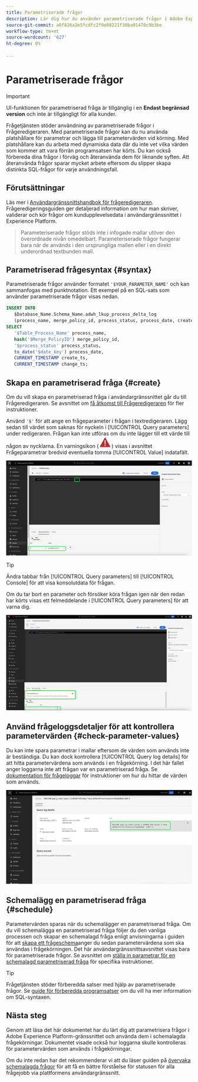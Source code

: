 ```yaml
---
title: Parametriserade frågor
description: Lär dig hur du använder parametriserade frågor i Adobe Experience Platform-gränssnittet.
source-git-commit: a0f826a2e5fcdfc2f9e08221f30ba01470c9b3be
workflow-type: tm+mt
source-wordcount: '627'
ht-degree: 0%

---
```


# Parametriserade frågor

>[!IMPORTANT]
>
>UI-funktionen för parametriserad fråga är tillgänglig i en **Endast begränsad version** och inte är tillgängligt för alla kunder.

Frågetjänsten stöder användning av parametriserade frågor i Frågeredigeraren. Med parametriserade frågor kan du nu använda platshållare för parametrar och lägga till parametervärden vid körning. Med platshållare kan du arbeta med dynamiska data där du inte vet vilka värden som kommer att vara förrän programsatsen har körts. Du kan också förbereda dina frågor i förväg och återanvända dem för liknande syften. Att återanvända frågor sparar mycket arbete eftersom du slipper skapa distinkta SQL-frågor för varje användningsfall.

## Förutsättningar

Läs mer i [Användargränssnittshandbok för frågeredigeraren](./user-guide.md). Frågeredigeringsguiden ger detaljerad information om hur man skriver, validerar och kör frågor om kundupplevelsedata i användargränssnittet i Experience Platform.

>
>
>Parameteriserade frågor stöds inte i infogade mallar utöver den överordnade nivån omedelbart. Parameteriserade frågor fungerar bara när de används i den ursprungliga mallen eller i en direkt underordnad textbunden mall.

## Parametriserad frågesyntax {#syntax}

Parametriserade frågor använder formatet `'$YOUR_PARAMETER_NAME'` och kan sammanfogas med punktnotation. Ett exempel på en SQL-sats som använder parametriserade frågor visas nedan.

```sql
INSERT INTO
   $Database_Name.Schema_Name.adwh_lkup_process_delta_log
   (process_name, merge_policy_id, process_status, process_date, create_ts, change_ts)
SELECT
   '$Table_Process_Name' process_name,
   hash('$Merge_PolicyID') merge_policy_id,
   '$process_status' process_status,
   to_date('$date_key') process_date,
   CURRENT_TIMESTAMP create_ts,
   CURRENT_TIMESTAMP change_ts;
```

## Skapa en parametriserad fråga {#create}

Om du vill skapa en parametriserad fråga i användargränssnittet går du till Frågeredigeraren. Se avsnittet om [få åtkomst till Frågeredigeraren](./user-guide.md#accessing-query-editor) för fler instruktioner.

Använd `'$'` för att ange en frågeparameter i frågan i textredigeraren. Lägg sedan till värdet som saknas för nyckeln i [!UICONTROL Query parameters] under redigeraren. Frågan kan inte utföras om du inte lägger till ett värde till någon av nycklarna. En varningsikon (![En varningsikon.](../images/ui/parameterized-queries/alert-icon.png)) visas i avsnittet Frågeparametrar bredvid eventuella tomma [!UICONTROL Value] indatafält.

![Frågeredigeraren med en parametriserad fråga och avsnittet Frågeparametrar markerat.](../images/ui/parameterized-queries/parameterized-query.png)

>[!TIP]
>
>Ändra tabbar från [!UICONTROL Query parameters] till [!UICONTROL Console] för att visa konsolutdata för frågan.

Om du tar bort en parameter och försöker köra frågan igen när den redan har körts visas ett felmeddelande i [!UICONTROL Query parameters] för att varna dig.

![Frågeredigeraren med ett tomt värdefält och frågeparameterfelet markerat.](../images/ui/parameterized-queries/query-parameter-error.png)

## Använd frågeloggsdetaljer för att kontrollera parametervärden {#check-parameter-values}

Du kan inte spara parametrar i mallar eftersom de värden som används inte är beständiga. Du kan dock kontrollera [!UICONTROL Query log details] för att hitta parametervärdena som används i en frågekörning. I det här fallet anger loggarna inte att frågan var en parametriserad fråga. Se [dokumentation för frågeloggar](./query-logs.md) för instruktioner om hur du hittar de värden som används.

![Vyn med frågeloggar med SQL för en parametriserad fråga markerad i informationsavsnittet.](../images/ui/parameterized-queries/parameterized-query-logs.png)

<!-- improve screenshot above ^ I am waiting for a scheduled run to complete -->

## Schemalägg en parametriserad fråga {#schedule}

Parametervärden sparas när du schemalägger en parametriserad fråga. Om du vill schemalägga en parametriserad fråga följer du den vanliga processen och skapar en schemalagd fråga enligt anvisningarna i guiden för att [skapa ett frågeschema](./query-schedules.md#create-schedule)anger du sedan parametervärdena som ska användas i frågekörningen. Det här användargränssnittsavsnittet visas bara för parametriserade frågor. Se avsnittet om [ställa in parametrar för en schemalagd parametriserad fråga](./query-schedules.md#set-parameters) för specifika instruktioner.

>[!TIP]
>
>Frågetjänsten stöder förberedda satser med hjälp av parametriserade frågor. Se [guide för förberedda programsatser](../sql/prepared-statements.md) om du vill ha mer information om SQL-syntaxen.

## Nästa steg

Genom att läsa det här dokumentet har du lärt dig att parametrisera frågor i Adobe Experience Platform-gränssnittet och använda dem i schemalagda frågekörningar. Dokumentet visade också hur loggarna skulle kontrolleras för parametervärden som används i frågekörningar.

Om du inte redan har det rekommenderar vi att du läser guiden på [övervaka schemalagda frågor](./monitor-queries.md) för att få en bättre förståelse för statusen för alla frågejobb via plattformens användargränssnitt.

